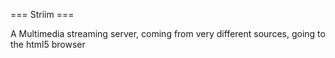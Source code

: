 === Striim ===

A Multimedia streaming server, 
coming from very different sources,
going to the html5 browser

